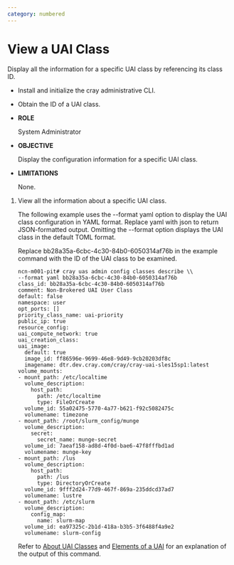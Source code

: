 ```yaml
---
category: numbered
---
```


# View a UAI Class

Display all the information for a specific UAI class by referencing its class ID.

-   Install and initialize the cray administrative CLI.
-   Obtain the ID of a UAI class.

-   **ROLE**

    System Administrator

-   **OBJECTIVE**

    Display the configuration information for a specific UAI class.

-   **LIMITATIONS**

    None.


1.  View all the information about a specific UAI class.

    The following example uses the --format yaml option to display the UAI class configuration in YAML format. Replace yaml with json to return JSON-formatted output. Omitting the --format option displays the UAI class in the default TOML format.

    Replace bb28a35a-6cbc-4c30-84b0-6050314af76b in the example command with the ID of the UAI class to be examined.

    ```screen
    ncn-m001-pit# cray uas admin config classes describe \\
    --format yaml bb28a35a-6cbc-4c30-84b0-6050314af76b
    class_id: bb28a35a-6cbc-4c30-84b0-6050314af76b
    comment: Non-Brokered UAI User Class
    default: false
    namespace: user
    opt_ports: []
    priority_class_name: uai-priority
    public_ip: true
    resource_config:
    uai_compute_network: true
    uai_creation_class:
    uai_image:
      default: true
      image_id: ff86596e-9699-46e8-9d49-9cb20203df8c
      imagename: dtr.dev.cray.com/cray/cray-uai-sles15sp1:latest
    volume_mounts:
    - mount_path: /etc/localtime
      volume_description:
        host_path:
          path: /etc/localtime
          type: FileOrCreate
      volume_id: 55a02475-5770-4a77-b621-f92c5082475c
      volumename: timezone
    - mount_path: /root/slurm_config/munge
      volume_description:
        secret:
          secret_name: munge-secret
      volume_id: 7aeaf158-ad8d-4f0d-bae6-47f8fffbd1ad
      volumename: munge-key
    - mount_path: /lus
      volume_description:
        host_path:
          path: /lus
          type: DirectoryOrCreate
      volume_id: 9fff2d24-77d9-467f-869a-235ddcd37ad7
      volumename: lustre
    - mount_path: /etc/slurm
      volume_description:
        config_map:
          name: slurm-map
      volume_id: ea97325c-2b1d-418a-b3b5-3f6488f4a9e2
      volumename: slurm-config
    ```

    Refer to [About UAI Classes](About_UAI_Classes.md) and [Elements of a UAI](Elements_of_a_UAI.md) for an explanation of the output of this command.


